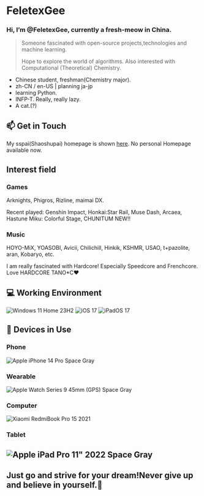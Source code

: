 # FeletexGee
### Hi, I’m @FeletexGee, currently a fresh-meow in China.

> Someone fascinated with open-source projects,technologies and machine learning.
> 
> Hope to explore the world of algorithms. Also interested with Computational (Theoretical) Chemistry.
- Chinese student, freshman(Chemistry major).
- zh-CN / en-US | planning ja-jp
- learning Python. 
- INFP-T. Really, really lazy.
- A cat.(?)


## 📫 Get in Touch
My sspai(Shaoshupai) homepage is shown [here](https://sspai.com/u/FeletexGee).
No personal Homepage available now. 

## Interest field

### Games
Arknights, Phigros, Rizline, maimai DX.

Recent played: Genshin Impact, Honkai:Star Rail, Muse Dash, Arcaea, Hastune Miku: Colorful Stage, CHUNITUM NEW!!

### Music
HOYO-MiX, YOASOBI, Avicii, Chilichill, Hinkik, KSHMR, USAO, t+pazolite, aran, Kobaryo, etc.

I am really fascinated with Hardcore! Especially Speedcore and Frenchcore. Love HARDCORE TANO*C❤

## 💻 Working Environment
![Windows 11 Home 23H2](https://img.shields.io/badge/Windows%2011%20Home%2023H2-00adef?style=flat-square&logo=windows&logoColor=ffffff)
![iOS 17](https://img.shields.io/badge/--gray?logo=iOS&label=iOS%2017)
![iPadOS 17](https://img.shields.io/badge/--gray?logo=iOS&label=iPadOS%2017)

## 📱 Devices in Use

### Phone

![Apple iPhone 14 Pro Space Gray](https://img.shields.io/badge/--gray?logo=apple&label=Apple%20iPhone%2014%20Pro%20Space%20Gray)

### Wearable

![Apple Watch Series 9 45mm (GPS) Space Gray](https://img.shields.io/badge/--gray?logo=apple&label=Apple%20Watch%20Series%209%2045mm%20(GPS)%20Space%20Gray)

### Computer

![Xiaomi RedmiBook Pro 15 2021](https://img.shields.io/badge/Xiaomi%20RedmiBook%20Pro%2015%202021-fd4900?style=flat-square&logo=xiaomi&logoColor=ffffff)

### Tablet

![Apple iPad Pro 11" 2022 Space Gray](https://img.shields.io/badge/--gray?logo=apple&label=Apple%20iPad%20Pro%2011"%202022%20Space%20Gray)
---
## Just go and strive for your dream!Never give up and believe in yourself.🤗
